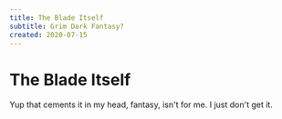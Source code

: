 ```yaml
---
title: The Blade Itself
subtitle: Grim Dark Fantasy?
created: 2020-07-15
---
```

# The Blade Itself

Yup that cements it in my head, fantasy, isn't for me. I just don't get it.